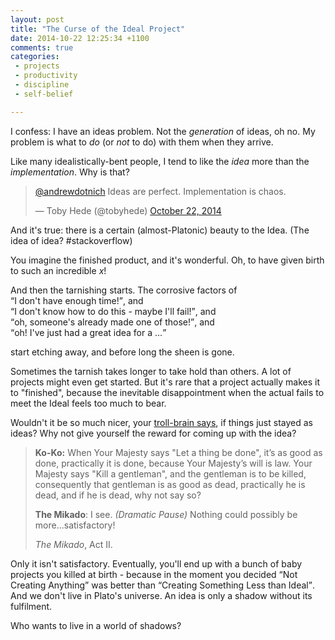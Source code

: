 ```yaml
---
layout: post
title: "The Curse of the Ideal Project"
date: 2014-10-22 12:25:34 +1100
comments: true
categories:
 - projects
 - productivity
 - discipline
 - self-belief

---
```

I confess: I have an ideas problem. Not the *generation* of ideas, oh no.
My problem is what to *do* (or *not* to do) with them when they arrive.

Like many idealistically-bent people, I tend to like the *idea* more than the *implementation*. Why is that?

<blockquote class="twitter-tweet" lang="en"><p><a href="https://twitter.com/andrewdotnich">@andrewdotnich</a> Ideas are perfect. Implementation is chaos.</p>&mdash; Toby Hede (@tobyhede) <a href="https://twitter.com/tobyhede/status/524761857299460097">October 22, 2014</a></blockquote>
<script async src="//platform.twitter.com/widgets.js" charset="utf-8"></script>

And it's true: there is a certain (almost-Platonic) beauty to the Idea. (The idea of idea? #stackoverflow)

You imagine the finished product, and it's wonderful. Oh, to have given birth to such an incredible *x*!

And then the tarnishing starts. The corrosive factors of<br>
<q>I don't have enough time!</q>, and <br>
<q>I don't know how to do this - maybe I'll fail!</q>, and <br>
<q>oh, someone's already made one of those!</q>, and <br>
<q>oh! I've just had a great idea for a ...</q>

start etching away, and before long the sheen is gone.

Sometimes the tarnish takes longer to take hold than others. A lot of projects might even get started. But it's rare that a project actually makes it to "finished",
because the inevitable disappointment when the actual fails to meet the Ideal feels too much to bear.

Wouldn't it be so much nicer, your [troll-brain says][1], if things just stayed as ideas? Why not give yourself the reward for coming up with the idea?

> **Ko-Ko:** When Your Majesty says "Let a thing be done", it’s as good as done, practically it is done, because Your Majesty’s will is law. Your Majesty says "Kill a gentleman", and the gentleman is to be killed, consequently that gentleman is as good as dead, practically he is dead, and if he is dead, why not say so?
>
>**The Mikado**: I see. _(Dramatic Pause)_ Nothing could possibly be more...satisfactory!
>
> _The Mikado_, Act II.


Only it isn't satisfactory. Eventually, you'll end up with a bunch of baby projects you killed at birth - because
in the moment you decided <q>Not Creating Anything</q> was better than <q>Creating Something Less than Ideal</q>. And we don't live in Plato's universe.
An idea is only a shadow without its fulfilment.

Who wants to live in a world of shadows?

[1]: http://tvtropes.org/pmwiki/pmwiki.php/Main/InsaneTrollLogic

